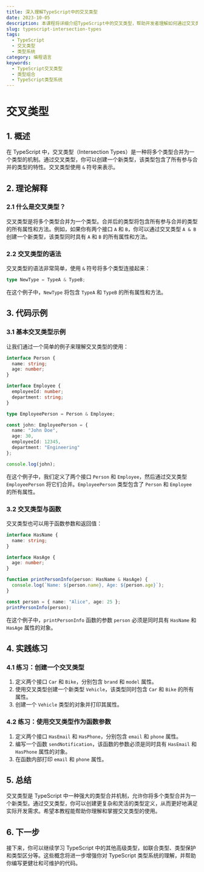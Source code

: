 ```yaml
---
title: 深入理解TypeScript中的交叉类型
date: 2023-10-05
description: 本课程将详细介绍TypeScript中的交叉类型，帮助开发者理解如何通过交叉类型组合多个类型，以创建更复杂和灵活的类型定义。
slug: typescript-intersection-types
tags:
  - TypeScript
  - 交叉类型
  - 类型系统
category: 编程语言
keywords:
  - TypeScript交叉类型
  - 类型组合
  - TypeScript类型系统
---
```


# 交叉类型

## 1. 概述

在 TypeScript 中，交叉类型（Intersection Types）是一种将多个类型合并为一个类型的机制。通过交叉类型，你可以创建一个新类型，该类型包含了所有参与合并的类型的特性。交叉类型使用 `&` 符号来表示。

## 2. 理论解释

### 2.1 什么是交叉类型？

交叉类型是将多个类型合并为一个类型。合并后的类型将包含所有参与合并的类型的所有属性和方法。例如，如果你有两个接口 `A` 和 `B`，你可以通过交叉类型 `A & B` 创建一个新类型，该类型同时具有 `A` 和 `B` 的所有属性和方法。

### 2.2 交叉类型的语法

交叉类型的语法非常简单，使用 `&` 符号将多个类型连接起来：

```typescript
type NewType = TypeA & TypeB;
```

在这个例子中，`NewType` 将包含 `TypeA` 和 `TypeB` 的所有属性和方法。

## 3. 代码示例

### 3.1 基本交叉类型示例

让我们通过一个简单的例子来理解交叉类型的使用：

```typescript
interface Person {
  name: string;
  age: number;
}

interface Employee {
  employeeId: number;
  department: string;
}

type EmployeePerson = Person & Employee;

const john: EmployeePerson = {
  name: "John Doe",
  age: 30,
  employeeId: 12345,
  department: "Engineering"
};

console.log(john);
```

在这个例子中，我们定义了两个接口 `Person` 和 `Employee`，然后通过交叉类型 `EmployeePerson` 将它们合并。`EmployeePerson` 类型包含了 `Person` 和 `Employee` 的所有属性。

### 3.2 交叉类型与函数

交叉类型也可以用于函数参数和返回值：

```typescript
interface HasName {
  name: string;
}

interface HasAge {
  age: number;
}

function printPersonInfo(person: HasName & HasAge) {
  console.log(`Name: ${person.name}, Age: ${person.age}`);
}

const person = { name: "Alice", age: 25 };
printPersonInfo(person);
```

在这个例子中，`printPersonInfo` 函数的参数 `person` 必须是同时具有 `HasName` 和 `HasAge` 属性的对象。

## 4. 实践练习

### 4.1 练习：创建一个交叉类型

1. 定义两个接口 `Car` 和 `Bike`，分别包含 `brand` 和 `model` 属性。
2. 使用交叉类型创建一个新类型 `Vehicle`，该类型同时包含 `Car` 和 `Bike` 的所有属性。
3. 创建一个 `Vehicle` 类型的对象并打印其属性。

### 4.2 练习：使用交叉类型作为函数参数

1. 定义两个接口 `HasEmail` 和 `HasPhone`，分别包含 `email` 和 `phone` 属性。
2. 编写一个函数 `sendNotification`，该函数的参数必须是同时具有 `HasEmail` 和 `HasPhone` 属性的对象。
3. 在函数内部打印 `email` 和 `phone` 属性。

## 5. 总结

交叉类型是 TypeScript 中一种强大的类型合并机制，允许你将多个类型合并为一个新类型。通过交叉类型，你可以创建更复杂和灵活的类型定义，从而更好地满足实际开发需求。希望本教程能帮助你理解和掌握交叉类型的使用。

## 6. 下一步

接下来，你可以继续学习 TypeScript 中的其他高级类型，如联合类型、类型保护和类型区分等。这些概念将进一步增强你对 TypeScript 类型系统的理解，并帮助你编写更健壮和可维护的代码。